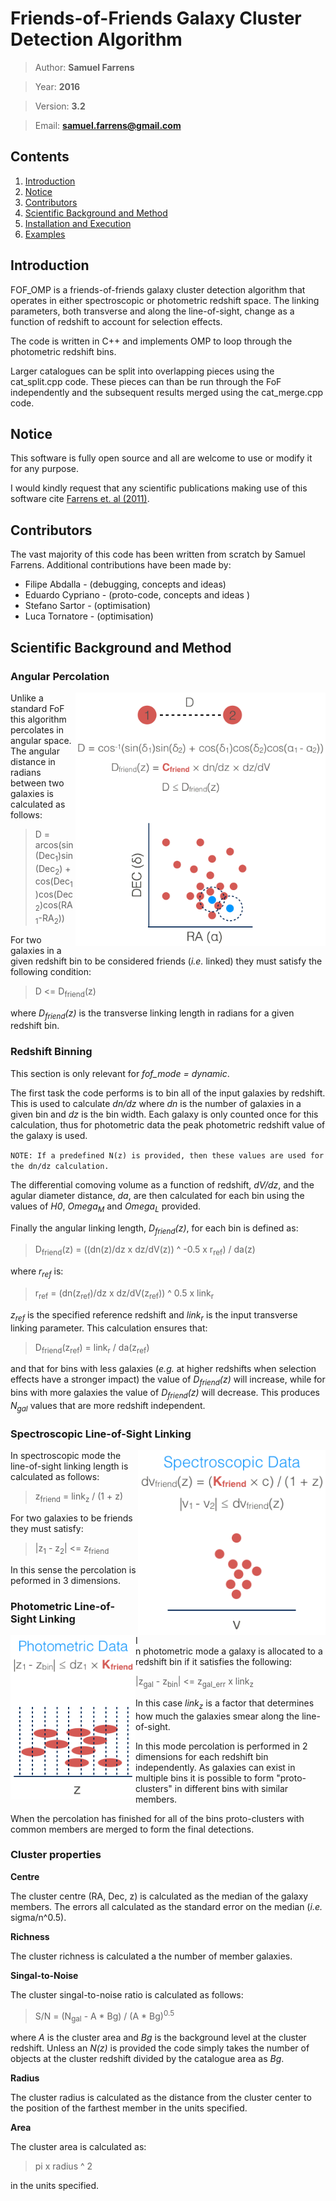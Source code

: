 # Friends-of-Friends Galaxy Cluster Detection Algorithm

> Author: **Samuel Farrens**

> Year: **2016**

> Version: **3.2**

> Email: **[samuel.farrens@gmail.com](mailto:samuel.farrens@gmail.com)**

## Contents

1. [Introduction](#intro_anchor)
1. [Notice](#note_anchor)
1. [Contributors](#contributors_anchor)
1. [Scientific Background and Method](#method_anchor)
1. [Installation and Execution](./docs/readme.md)
1. [Examples](./examples/readme.md)

<a name="intro_anchor"></a>
## Introduction
FOF_OMP is a friends-of-friends galaxy cluster detection algorithm that operates in
either spectroscopic or photometric redshift space. The linking parameters,
both transverse and along the line-of-sight, change as a function of
redshift to account for selection effects.

The code is written in C++ and implements OMP to loop through the
photometric redshift bins.

Larger catalogues can be split into overlapping pieces using the
cat\_split.cpp code. These pieces can than be run through the FoF
independently and the subsequent results merged using the cat\_merge.cpp
code.

<a name="note_anchor"></a>
## Notice

This software is fully open source and all are welcome to use or modify it for
any purpose.

I would kindly request that any scientific publications making use of this software cite <a href="http://adsabs.harvard.edu/abs/2011MNRAS.417.1402F" target="_blank">Farrens et. al (2011)</a>.

<a name="contributors_anchor"></a>
## Contributors

The vast majority of this code has been written from scratch by Samuel Farrens. Additional contributions have been made by:

* Filipe Abdalla - (debugging, concepts and ideas)
* Eduardo Cypriano - (proto-code, concepts and ideas )
* Stefano Sartor - (optimisation)
* Luca Tornatore - (optimisation)

<a name="method_anchor"></a>
## Scientific Background and Method

### Angular Percolation

<img src="docs/images/fof_1.png" width="400" align="right">

Unlike a standard FoF this algorithm percolates in angular space. The angular distance in radians between two galaxies is calculated as follows:

> D = arcos(sin(Dec<sub>1</sub>)sin(Dec<sub>2</sub>) + cos(Dec<sub>1</sub>)cos(Dec<sub>2</sub>)cos(RA<sub>1</sub>-RA<sub>2</sub>))

For two galaxies in a given redshift bin to be considered friends (*i.e.* linked) they must satisfy the following condition:

> D <= D<sub>friend</sub>(z)

where *D<sub>friend</sub>(z)* is the transverse linking length in radians for a given redshift bin.

### Redshift Binning

This section is only relevant for *fof_mode = dynamic*.

The first task the code performs is to bin all of the input galaxies by redshift. This is used to calculate *dn/dz* where *dn* is the number of galaxies in a given bin and *dz* is the bin width. Each galaxy is only counted once for this calculation, thus for photometric data the peak photometric redshift value of the galaxy is used.

`NOTE: If a predefined N(z) is provided, then these values are used for the dn/dz calculation.`

The differential comoving volume as a function of redshift, *dV/dz*, and the agular diameter distance, *da*, are then calculated for each bin using the values of *H0*, *Omega<sub>M</sub>* and *Omega<sub>L</sub>* provided.

Finally the angular linking length, *D<sub>friend</sub>(z)*, for each bin is defined as:

> D<sub>friend</sub>(z) = ((dn(z)/dz x dz/dV(z)) ^ -0.5 x r<sub>ref</sub>) / da(z)

where *r<sub>ref</sub>* is:

> r<sub>ref</sub> = (dn(z<sub>ref</sub>)/dz x dz/dV(z<sub>ref</sub>)) ^ 0.5 x link<sub>r</sub>

*z<sub>ref</sub>* is the specified reference redshift and *link<sub>r</sub>* is the input transverse linking parameter. This calculation ensures that:

> D<sub>friend</sub>(z<sub>ref</sub>) = link<sub>r</sub> / da(z<sub>ref</sub>)

and that for bins with less galaxies (*e.g.* at higher redshifts when selection effects have a stronger impact) the value of *D<sub>friend</sub>(z)* will increase, while for bins with more galaxies the value of *D<sub>friend</sub>(z)* will decrease. This produces *N<sub>gal</sub>* values that are more redshift independent.

### Spectroscopic Line-of-Sight Linking

<img src="docs/images/fof_2.png" width="300" align="right">

In spectroscopic mode the line-of-sight linking length is calculated as follows:

> z<sub>friend</sub> = link<sub>z</sub> / (1 + z)

For two galaxies to be friends they must satisfy:

> |z<sub>1</sub> - z<sub>2</sub>| <= z<sub>friend</sub>

In this sense the percolation is peformed in 3 dimensions.

### Photometric Line-of-Sight Linking

<img src="docs/images/fof_3.png" width="200" align="left">

In photometric mode a galaxy is allocated to a redshift bin if it satisfies the following:

> |z<sub>gal</sub> - z<sub>bin</sub>| <= z<sub>gal_err</sub> x link<sub>z</sub>

In this case *link<sub>z</sub>* is a factor that determines how much the galaxies smear along the line-of-sight.

In this mode percolation is performed in 2 dimensions for each redshift bin independently. As galaxies can exist in multiple bins it is possible to form "proto-clusters" in different bins with similar members.

When the percolation has finished for all of the bins proto-clusters with common members are merged to form the final detections.

### Cluster properties

**Centre**

The cluster centre (RA, Dec, z) is calculated as the median of the galaxy members. The errors all calculated as the standard error on the median (*i.e.* sigma/n^0.5).

**Richness**

The cluster richness is calculated a the number of member galaxies.

**Singal-to-Noise**

The cluster singal-to-noise ratio is calculated as follows:

> S/N = (N<sub>gal</sub> - A * Bg) / (A * Bg)<sup>0.5</sup>

where *A* is the cluster area and *Bg* is the background level at the cluster redshift. Unless an *N(z)* is provided the code simply takes the number of objects at the cluster redshift divided by the catalogue area as *Bg*.

**Radius**

The cluster radius is calculated as the distance from the cluster center to the position of the farthest member in the units specified.

**Area**

The cluster area is calculated as:

> pi x radius ^ 2

in the units specified.
